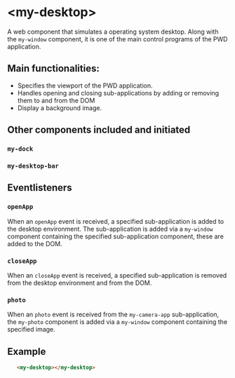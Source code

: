 # &lt;my-desktop&gt;
A web component that simulates a operating system desktop. 
Along with the `my-window` component, it is one of the main control programs of the PWD application. 

## Main functionalities: 
* Specifies the viewport of the PWD application.
* Handles opening and closing sub-applications by adding or removing them to and from the DOM
* Display a background image.

## Other components included and initiated
### `my-dock`
### `my-desktop-bar`

## Eventlisteners

### `openApp`
When an `openApp` event is received, a specified sub-application is added to the desktop environment. 
The sub-application is added via a `my-window` component containing the specified sub-application component, these are added to the DOM.

### `closeApp`
When an `closeApp` event is received, a specified sub-application is removed from the desktop environment and from the DOM.

### `photo`
When an `photo` event is received from the `my-camera-app` sub-application, the `my-photo` component is added via a `my-window` component containing the specified image. 

## Example
```html
   <my-desktop></my-desktop>
```

